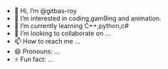 - 👋 Hi, I’m @gitbas-roy
- 👀 I’m interested in coding,gam9ing and animation.
- 🌱 I’m currently learning C++,python,c#
- 💞️ I’m looking to collaborate on ...
- 📫 How to reach me ...
- 😄 Pronouns: ...
- ⚡ Fun fact: ...

<!---
gitbas-roy/gitbas-roy is a ✨ special ✨ repository because its `README.md` (this file) appears on your GitHub profile.
You can click the Preview link to take a look at your changes.
--->
